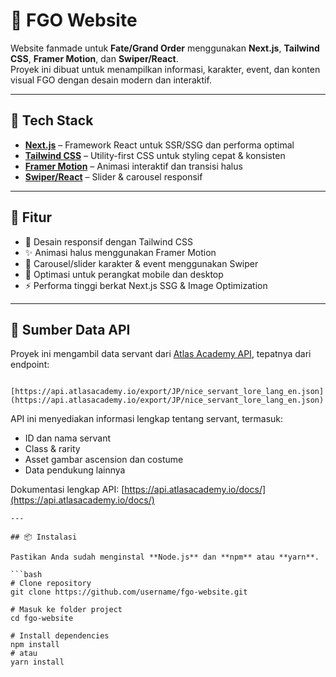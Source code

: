 # 🌟 FGO Website

Website fanmade untuk **Fate/Grand Order** menggunakan **Next.js**, **Tailwind CSS**, **Framer Motion**, dan **Swiper/React**.  
Proyek ini dibuat untuk menampilkan informasi, karakter, event, dan konten visual FGO dengan desain modern dan interaktif.

---

## 🚀 Tech Stack

- **[Next.js](https://nextjs.org/)** – Framework React untuk SSR/SSG dan performa optimal
- **[Tailwind CSS](https://tailwindcss.com/)** – Utility-first CSS untuk styling cepat & konsisten
- **[Framer Motion](https://www.framer.com/motion/)** – Animasi interaktif dan transisi halus
- **[Swiper/React](https://swiperjs.com/react)** – Slider & carousel responsif

---

## 📂 Fitur

- 🎨 Desain responsif dengan Tailwind CSS
- ✨ Animasi halus menggunakan Framer Motion
- 📜 Carousel/slider karakter & event menggunakan Swiper
- 📱 Optimasi untuk perangkat mobile dan desktop
- ⚡ Performa tinggi berkat Next.js SSG & Image Optimization

---

## 🔗 Sumber Data API

Proyek ini mengambil data servant dari [Atlas Academy API](https://api.atlasacademy.io/), tepatnya dari endpoint:

```

[https://api.atlasacademy.io/export/JP/nice_servant_lore_lang_en.json](https://api.atlasacademy.io/export/JP/nice_servant_lore_lang_en.json)

```

API ini menyediakan informasi lengkap tentang servant, termasuk:

- ID dan nama servant
- Class & rarity
- Asset gambar ascension dan costume
- Data pendukung lainnya

Dokumentasi lengkap API: [https://api.atlasacademy.io/docs/](https://api.atlasacademy.io/docs/)

````
---

## 📦 Instalasi

Pastikan Anda sudah menginstal **Node.js** dan **npm** atau **yarn**.

```bash
# Clone repository
git clone https://github.com/username/fgo-website.git

# Masuk ke folder project
cd fgo-website

# Install dependencies
npm install
# atau
yarn install
````
